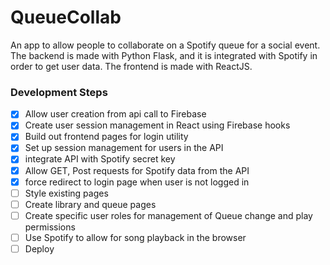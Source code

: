 # QueueCollab
An app to allow people to collaborate on a Spotify queue for a social event.
The backend is made with Python Flask, and it is integrated with Spotify in order to get user data. The frontend is made with ReactJS.

### Development Steps

- [X] Allow user creation from api call to Firebase
- [X] Create user session management in React using Firebase hooks
- [X] Build out frontend pages for login utility
- [X] Set up session management for users in the API
- [X] integrate API with Spotify secret key
- [X] Allow GET, Post requests for Spotify data from the API
- [X] force redirect to login page when user is not logged in
- [ ] Style existing pages
- [ ] Create library and queue pages
- [ ] Create specific user roles for management of Queue change and play permissions
- [ ] Use Spotify to allow for song playback in the browser
- [ ] Deploy
